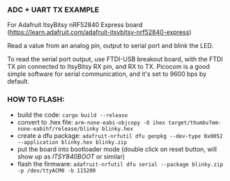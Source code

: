 ### ADC + UART TX EXAMPLE

For Adafruit ItsyBitsy nRF52840 Express board (https://learn.adafruit.com/adafruit-itsybitsy-nrf52840-express)

Read a value from an analog pin, output to serial port and blink the LED.

To read the serial port output, use FTDI-USB breakout board, with the FTDI TX pin connected to ItsyBitsy RX pin, and RX to TX.
Picocom is a good simple software for serial communication, and it's set to 9600 bps by default. 

### HOW TO FLASH:

* build the code: ```cargo build --release```
* convert to .hex file: ```arm-none-eabi-objcopy -O ihex target/thumbv7em-none-eabihf/release/blinky blinky.hex```
* create a dfu package: ```adafruit-nrfutil dfu genpkg --dev-type 0x0052 --application blinky.hex blinky.zip```
* put the board into bootloader mode (double click on reset button, will show up as _ITSY840BOOT_ or similar)
* flash the firmware: ```adafruit-nrfutil dfu serial --package blinky.zip -p /dev/ttyACM0 -b 115200```
